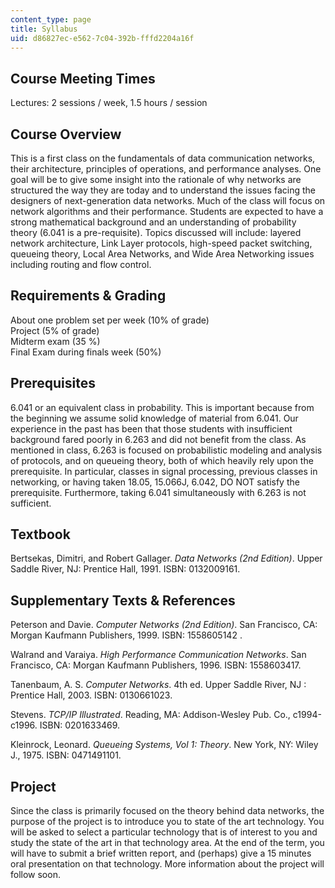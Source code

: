 ```yaml
---
content_type: page
title: Syllabus
uid: d86827ec-e562-7c04-392b-fffd2204a16f
---
```


Course Meeting Times
--------------------

Lectures: 2 sessions / week, 1.5 hours / session

Course Overview
---------------

This is a first class on the fundamentals of data communication networks, their architecture, principles of operations, and performance analyses. One goal will be to give some insight into the rationale of why networks are structured the way they are today and to understand the issues facing the designers of next-generation data networks. Much of the class will focus on network algorithms and their performance. Students are expected to have a strong mathematical background and an understanding of probability theory (6.041 is a pre-requisite). Topics discussed will include: layered network architecture, Link Layer protocols, high-speed packet switching, queueing theory, Local Area Networks, and Wide Area Networking issues including routing and flow control.

Requirements & Grading
----------------------

About one problem set per week (10% of grade)  
Project (5% of grade)  
Midterm exam (35 %)  
Final Exam during finals week (50%)

Prerequisites
-------------

6.041 or an equivalent class in probability. This is important because from the beginning we assume solid knowledge of material from 6.041. Our experience in the past has been that those students with insufficient background fared poorly in 6.263 and did not benefit from the class. As mentioned in class, 6.263 is focused on probabilistic modeling and analysis of protocols, and on queueing theory, both of which heavily rely upon the prerequisite. In particular, classes in signal processing, previous classes in networking, or having taken 18.05, 15.066J, 6.042, DO NOT satisfy the prerequisite. Furthermore, taking 6.041 simultaneously with 6.263 is not sufficient.

Textbook
--------

Bertsekas, Dimitri, and Robert Gallager. _Data Networks (2nd Edition)_. Upper Saddle River, NJ: Prentice Hall, 1991. ISBN: 0132009161.

Supplementary Texts & References
--------------------------------

Peterson and Davie. _Computer Networks (2nd Edition)_. San Francisco, CA: Morgan Kaufmann Publishers, 1999. ISBN: 1558605142 .

Walrand and Varaiya. _High Performance Communication Networks_. San Francisco, CA: Morgan Kaufmann Publishers, 1996. ISBN: 1558603417.

Tanenbaum, A. S. _Computer Networks_. 4th ed. Upper Saddle River, NJ : Prentice Hall, 2003. ISBN: 0130661023.

Stevens. _TCP/IP Illustrated_. Reading, MA: Addison-Wesley Pub. Co., c1994-c1996. ISBN: 0201633469.

Kleinrock, Leonard. _Queueing Systems, Vol 1: Theory_. New York, NY: Wiley J., 1975. ISBN: 0471491101.

Project
-------

Since the class is primarily focused on the theory behind data networks, the purpose of the project is to introduce you to state of the art technology. You will be asked to select a particular technology that is of interest to you and study the state of the art in that technology area. At the end of the term, you will have to submit a brief written report, and (perhaps) give a 15 minutes oral presentation on that technology. More information about the project will follow soon.